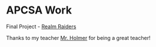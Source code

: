 # APCSA Work
Final Project - [Realm Raiders](https://github.com/tahasinshadat/Realm-Raiders)

Thanks to my teacher [Mr. Holmer](https://github.com/mrHolmer) for being a great teacher!
